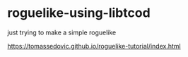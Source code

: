 # roguelike-using-libtcod
just trying to make a simple roguelike


https://tomassedovic.github.io/roguelike-tutorial/index.html

